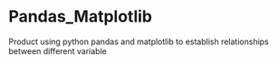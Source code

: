 # Pandas_Matplotlib
Product using python pandas and matplotlib to establish relationships between different variable
